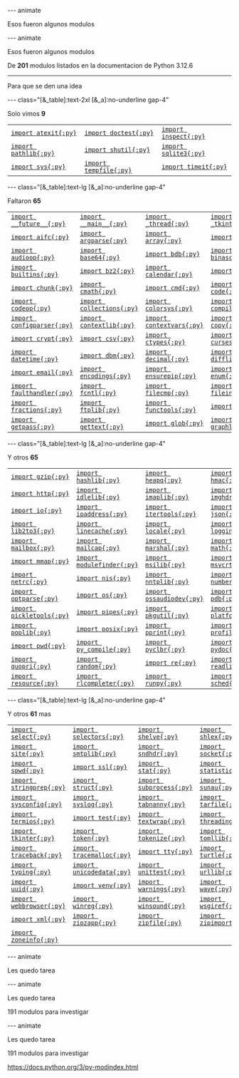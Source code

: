 
--- animate

Esos fueron algunos modulos

--- animate

Esos fueron algunos modulos

De **201** modulos listados en la documentacion de Python 3.12.6

---

Para que se den una idea

--- class="[&_table]:text-2xl [&_a]:no-underline gap-4"

Solo vimos **9**

|                                                                         |                                                                           |                                                                         |
| ----------------------------------------------------------------------- | ------------------------------------------------------------------------- | ----------------------------------------------------------------------- |
| [`import atexit{:py}`](https://docs.python.org/3/library/atexit.html)   | [`import doctest{:py}`](https://docs.python.org/3/library/doctest.html)   | [`import inspect{:py}`](https://docs.python.org/3/library/inspect.html) |
| [`import pathlib{:py}`](https://docs.python.org/3/library/pathlib.html) | [`import shutil{:py}`](https://docs.python.org/3/library/shutil.html)     | [`import sqlite3{:py}`](https://docs.python.org/3/library/sqlite3.html) |
| [`import sys{:py}`](https://docs.python.org/3/library/sys.html)         | [`import tempfile{:py}`](https://docs.python.org/3/library/tempfile.html) | [`import timeit{:py}`](https://docs.python.org/3/library/timeit.html)   |

--- class="[&_table]:text-lg [&_a]:no-underline gap-4"

Faltaron **65**

|   |   |   |   |   |
| - | - | - | - | - |
| [`import __future__{:py}`](https://docs.python.org/3/library/__future__.html) | [`import __main__{:py}`](https://docs.python.org/3/library/__main__.html) | [`import _thread{:py}`](https://docs.python.org/3/library/_thread.html) | [`import _tkinter{:py}`](https://docs.python.org/3/library/_tkinter.html) | [`import abc{:py}`](https://docs.python.org/3/library/abc.html) |
| [`import aifc{:py}`](https://docs.python.org/3/library/aifc.html) | [`import argparse{:py}`](https://docs.python.org/3/library/argparse.html) | [`import array{:py}`](https://docs.python.org/3/library/array.html) | [`import ast{:py}`](https://docs.python.org/3/library/ast.html) | [`import asyncio{:py}`](https://docs.python.org/3/library/asyncio.html) |
| [`import audioop{:py}`](https://docs.python.org/3/library/audioop.html) | [`import base64{:py}`](https://docs.python.org/3/library/base64.html) | [`import bdb{:py}`](https://docs.python.org/3/library/bdb.html) | [`import binascii{:py}`](https://docs.python.org/3/library/binascii.html) | [`import bisect{:py}`](https://docs.python.org/3/library/bisect.html) |
| [`import builtins{:py}`](https://docs.python.org/3/library/builtins.html) | [`import bz2{:py}`](https://docs.python.org/3/library/bz2.html) | [`import calendar{:py}`](https://docs.python.org/3/library/calendar.html) | [`import cgi{:py}`](https://docs.python.org/3/library/cgi.html) | [`import cgitb{:py}`](https://docs.python.org/3/library/cgitb.html) |
| [`import chunk{:py}`](https://docs.python.org/3/library/chunk.html) | [`import cmath{:py}`](https://docs.python.org/3/library/cmath.html) | [`import cmd{:py}`](https://docs.python.org/3/library/cmd.html) | [`import code{:py}`](https://docs.python.org/3/library/code.html) | [`import codecs{:py}`](https://docs.python.org/3/library/codecs.html) |
| [`import codeop{:py}`](https://docs.python.org/3/library/codeop.html) | [`import collections{:py}`](https://docs.python.org/3/library/collections.html) | [`import colorsys{:py}`](https://docs.python.org/3/library/colorsys.html) | [`import compileall{:py}`](https://docs.python.org/3/library/compileall.html) | [`import concurrent{:py}`](https://docs.python.org/3/library/concurrent.html) |
| [`import configparser{:py}`](https://docs.python.org/3/library/configparser.html) | [`import contextlib{:py}`](https://docs.python.org/3/library/contextlib.html) | [`import contextvars{:py}`](https://docs.python.org/3/library/contextvars.html) | [`import copy{:py}`](https://docs.python.org/3/library/copy.html) | [`import copyreg{:py}`](https://docs.python.org/3/library/copyreg.html) |
| [`import crypt{:py}`](https://docs.python.org/3/library/crypt.html) | [`import csv{:py}`](https://docs.python.org/3/library/csv.html) | [`import ctypes{:py}`](https://docs.python.org/3/library/ctypes.html) | [`import curses{:py}`](https://docs.python.org/3/library/curses.html) | [`import dataclasses{:py}`](https://docs.python.org/3/library/dataclasses.html) |
| [`import datetime{:py}`](https://docs.python.org/3/library/datetime.html) | [`import dbm{:py}`](https://docs.python.org/3/library/dbm.html) | [`import decimal{:py}`](https://docs.python.org/3/library/decimal.html) | [`import difflib{:py}`](https://docs.python.org/3/library/difflib.html) | [`import dis{:py}`](https://docs.python.org/3/library/dis.html) |
| [`import email{:py}`](https://docs.python.org/3/library/email.html) | [`import encodings{:py}`](https://docs.python.org/3/library/encodings.html) | [`import ensurepip{:py}`](https://docs.python.org/3/library/ensurepip.html) | [`import enum{:py}`](https://docs.python.org/3/library/enum.html) | [`import errno{:py}`](https://docs.python.org/3/library/errno.html) |
| [`import faulthandler{:py}`](https://docs.python.org/3/library/faulthandler.html) | [`import fcntl{:py}`](https://docs.python.org/3/library/fcntl.html) | [`import filecmp{:py}`](https://docs.python.org/3/library/filecmp.html) | [`import fileinput{:py}`](https://docs.python.org/3/library/fileinput.html) | [`import fnmatch{:py}`](https://docs.python.org/3/library/fnmatch.html) |
| [`import fractions{:py}`](https://docs.python.org/3/library/fractions.html) | [`import ftplib{:py}`](https://docs.python.org/3/library/ftplib.html) | [`import functools{:py}`](https://docs.python.org/3/library/functools.html) | [`import gc{:py}`](https://docs.python.org/3/library/gc.html) | [`import getopt{:py}`](https://docs.python.org/3/library/getopt.html) |
| [`import getpass{:py}`](https://docs.python.org/3/library/getpass.html) | [`import gettext{:py}`](https://docs.python.org/3/library/gettext.html) | [`import glob{:py}`](https://docs.python.org/3/library/glob.html) | [`import graphlib{:py}`](https://docs.python.org/3/library/graphlib.html) | [`import grp{:py}`](https://docs.python.org/3/library/grp.html) |

--- class="[&_table]:text-lg [&_a]:no-underline gap-4"

Y otros **65**

|   |   |   |   |   |
| - | - | - | - | - |
| [`import gzip{:py}`](https://docs.python.org/3/library/gzip.html) | [`import hashlib{:py}`](https://docs.python.org/3/library/hashlib.html) | [`import heapq{:py}`](https://docs.python.org/3/library/heapq.html) | [`import hmac{:py}`](https://docs.python.org/3/library/hmac.html) | [`import html{:py}`](https://docs.python.org/3/library/html.html) |
| [`import http{:py}`](https://docs.python.org/3/library/http.html) | [`import idlelib{:py}`](https://docs.python.org/3/library/idlelib.html) | [`import imaplib{:py}`](https://docs.python.org/3/library/imaplib.html) | [`import imghdr{:py}`](https://docs.python.org/3/library/imghdr.html) | [`import importlib{:py}`](https://docs.python.org/3/library/importlib.html) |
| [`import io{:py}`](https://docs.python.org/3/library/io.html) | [`import ipaddress{:py}`](https://docs.python.org/3/library/ipaddress.html) | [`import itertools{:py}`](https://docs.python.org/3/library/itertools.html) | [`import json{:py}`](https://docs.python.org/3/library/json.html) | [`import keyword{:py}`](https://docs.python.org/3/library/keyword.html) |
| [`import lib2to3{:py}`](https://docs.python.org/3/library/lib2to3.html) | [`import linecache{:py}`](https://docs.python.org/3/library/linecache.html) | [`import locale{:py}`](https://docs.python.org/3/library/locale.html) | [`import logging{:py}`](https://docs.python.org/3/library/logging.html) | [`import lzma{:py}`](https://docs.python.org/3/library/lzma.html) |
| [`import mailbox{:py}`](https://docs.python.org/3/library/mailbox.html) | [`import mailcap{:py}`](https://docs.python.org/3/library/mailcap.html) | [`import marshal{:py}`](https://docs.python.org/3/library/marshal.html) | [`import math{:py}`](https://docs.python.org/3/library/math.html) | [`import mimetypes{:py}`](https://docs.python.org/3/library/mimetypes.html) |
| [`import mmap{:py}`](https://docs.python.org/3/library/mmap.html) | [`import modulefinder{:py}`](https://docs.python.org/3/library/modulefinder.html) | [`import msilib{:py}`](https://docs.python.org/3/library/msilib.html) | [`import msvcrt{:py}`](https://docs.python.org/3/library/msvcrt.html) | [`import multiprocessing{:py}`](https://docs.python.org/3/library/multiprocessing.html) |
| [`import netrc{:py}`](https://docs.python.org/3/library/netrc.html) | [`import nis{:py}`](https://docs.python.org/3/library/nis.html) | [`import nntplib{:py}`](https://docs.python.org/3/library/nntplib.html) | [`import numbers{:py}`](https://docs.python.org/3/library/numbers.html) | [`import operator{:py}`](https://docs.python.org/3/library/operator.html) |
| [`import optparse{:py}`](https://docs.python.org/3/library/optparse.html) | [`import os{:py}`](https://docs.python.org/3/library/os.html) | [`import ossaudiodev{:py}`](https://docs.python.org/3/library/ossaudiodev.html) | [`import pdb{:py}`](https://docs.python.org/3/library/pdb.html) | [`import pickle{:py}`](https://docs.python.org/3/library/pickle.html) |
| [`import pickletools{:py}`](https://docs.python.org/3/library/pickletools.html) | [`import pipes{:py}`](https://docs.python.org/3/library/pipes.html) | [`import pkgutil{:py}`](https://docs.python.org/3/library/pkgutil.html) | [`import platform{:py}`](https://docs.python.org/3/library/platform.html) | [`import plistlib{:py}`](https://docs.python.org/3/library/plistlib.html) |
| [`import poplib{:py}`](https://docs.python.org/3/library/poplib.html) | [`import posix{:py}`](https://docs.python.org/3/library/posix.html) | [`import pprint{:py}`](https://docs.python.org/3/library/pprint.html) | [`import profile{:py}`](https://docs.python.org/3/library/profile.html) | [`import pty{:py}`](https://docs.python.org/3/library/pty.html) |
| [`import pwd{:py}`](https://docs.python.org/3/library/pwd.html) | [`import py_compile{:py}`](https://docs.python.org/3/library/py_compile.html) | [`import pyclbr{:py}`](https://docs.python.org/3/library/pyclbr.html) | [`import pydoc{:py}`](https://docs.python.org/3/library/pydoc.html) | [`import queue{:py}`](https://docs.python.org/3/library/queue.html) |
| [`import quopri{:py}`](https://docs.python.org/3/library/quopri.html) | [`import random{:py}`](https://docs.python.org/3/library/random.html) | [`import re{:py}`](https://docs.python.org/3/library/re.html) | [`import readline{:py}`](https://docs.python.org/3/library/readline.html) | [`import reprlib{:py}`](https://docs.python.org/3/library/reprlib.html) |
| [`import resource{:py}`](https://docs.python.org/3/library/resource.html) | [`import rlcompleter{:py}`](https://docs.python.org/3/library/rlcompleter.html) | [`import runpy{:py}`](https://docs.python.org/3/library/runpy.html) | [`import sched{:py}`](https://docs.python.org/3/library/sched.html) | [`import secrets{:py}`](https://docs.python.org/3/library/secrets.html) |

--- class="[&_table]:text-lg [&_a]:no-underline gap-4"

Y otros **61** mas

|   |   |   |   |   |
| - | - | - | - | - |
| [`import select{:py}`](https://docs.python.org/3/library/select.html) | [`import selectors{:py}`](https://docs.python.org/3/library/selectors.html) | [`import shelve{:py}`](https://docs.python.org/3/library/shelve.html) | [`import shlex{:py}`](https://docs.python.org/3/library/shlex.html) | [`import signal{:py}`](https://docs.python.org/3/library/signal.html) |
| [`import site{:py}`](https://docs.python.org/3/library/site.html) | [`import smtplib{:py}`](https://docs.python.org/3/library/smtplib.html) | [`import sndhdr{:py}`](https://docs.python.org/3/library/sndhdr.html) | [`import socket{:py}`](https://docs.python.org/3/library/socket.html) | [`import socketserver{:py}`](https://docs.python.org/3/library/socketserver.html) |
| [`import spwd{:py}`](https://docs.python.org/3/library/spwd.html) | [`import ssl{:py}`](https://docs.python.org/3/library/ssl.html) | [`import stat{:py}`](https://docs.python.org/3/library/stat.html) | [`import statistics{:py}`](https://docs.python.org/3/library/statistics.html) | [`import string{:py}`](https://docs.python.org/3/library/string.html) |
| [`import stringprep{:py}`](https://docs.python.org/3/library/stringprep.html) | [`import struct{:py}`](https://docs.python.org/3/library/struct.html) | [`import subprocess{:py}`](https://docs.python.org/3/library/subprocess.html) | [`import sunau{:py}`](https://docs.python.org/3/library/sunau.html) | [`import symtable{:py}`](https://docs.python.org/3/library/symtable.html) |
| [`import sysconfig{:py}`](https://docs.python.org/3/library/sysconfig.html) | [`import syslog{:py}`](https://docs.python.org/3/library/syslog.html) | [`import tabnanny{:py}`](https://docs.python.org/3/library/tabnanny.html) | [`import tarfile{:py}`](https://docs.python.org/3/library/tarfile.html) | [`import telnetlib{:py}`](https://docs.python.org/3/library/telnetlib.html) |
| [`import termios{:py}`](https://docs.python.org/3/library/termios.html) | [`import test{:py}`](https://docs.python.org/3/library/test.html) | [`import textwrap{:py}`](https://docs.python.org/3/library/textwrap.html) | [`import threading{:py}`](https://docs.python.org/3/library/threading.html) | [`import time{:py}`](https://docs.python.org/3/library/time.html) |
| [`import tkinter{:py}`](https://docs.python.org/3/library/tkinter.html) | [`import token{:py}`](https://docs.python.org/3/library/token.html) | [`import tokenize{:py}`](https://docs.python.org/3/library/tokenize.html) | [`import tomllib{:py}`](https://docs.python.org/3/library/tomllib.html) | [`import trace{:py}`](https://docs.python.org/3/library/trace.html) |
| [`import traceback{:py}`](https://docs.python.org/3/library/traceback.html) | [`import tracemalloc{:py}`](https://docs.python.org/3/library/tracemalloc.html) | [`import tty{:py}`](https://docs.python.org/3/library/tty.html) | [`import turtle{:py}`](https://docs.python.org/3/library/turtle.html) | [`import types{:py}`](https://docs.python.org/3/library/types.html) |
| [`import typing{:py}`](https://docs.python.org/3/library/typing.html) | [`import unicodedata{:py}`](https://docs.python.org/3/library/unicodedata.html) | [`import unittest{:py}`](https://docs.python.org/3/library/unittest.html) | [`import urllib{:py}`](https://docs.python.org/3/library/urllib.html) | [`import uu{:py}`](https://docs.python.org/3/library/uu.html) |
| [`import uuid{:py}`](https://docs.python.org/3/library/uuid.html) | [`import venv{:py}`](https://docs.python.org/3/library/venv.html) | [`import warnings{:py}`](https://docs.python.org/3/library/warnings.html) | [`import wave{:py}`](https://docs.python.org/3/library/wave.html) | [`import weakref{:py}`](https://docs.python.org/3/library/weakref.html) |
| [`import webbrowser{:py}`](https://docs.python.org/3/library/webbrowser.html) | [`import winreg{:py}`](https://docs.python.org/3/library/winreg.html) | [`import winsound{:py}`](https://docs.python.org/3/library/winsound.html) | [`import wsgiref{:py}`](https://docs.python.org/3/library/wsgiref.html) | [`import xdrlib{:py}`](https://docs.python.org/3/library/xdrlib.html) |
| [`import xml{:py}`](https://docs.python.org/3/library/xml.html) | [`import zipzapp{:py}`](https://docs.python.org/3/library/zipzapp.html) | [`import zipfile{:py}`](https://docs.python.org/3/library/zipfile.html) | [`import zipimport{:py}`](https://docs.python.org/3/library/zipimport.html) | [`import zlib{:py}`](https://docs.python.org/3/library/zlib.html) |
| [`import zoneinfo{:py}`](https://docs.python.org/3/library/zoneinfo.html) |

--- animate

Les quedo tarea

--- animate

Les quedo tarea

191 modulos para investigar

--- animate

Les quedo tarea

191 modulos para investigar

https://docs.python.org/3/py-modindex.html

